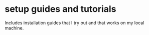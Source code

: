 # setup guides and tutorials

Includes installation guides that I try out and that works on my local machine.

